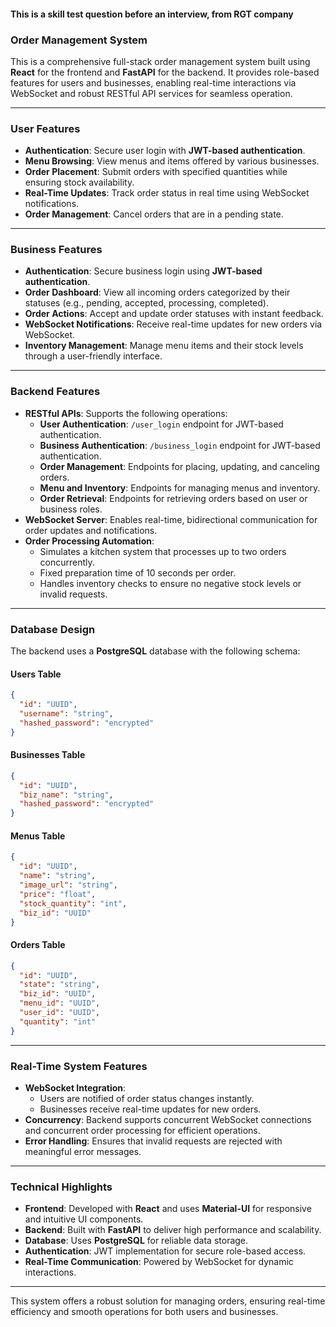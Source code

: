 #### This is a skill test question before an interview, from RGT company

### **Order Management System**
This is a comprehensive full-stack order management system built using **React** for the frontend and **FastAPI** for the backend. It provides role-based features for users and businesses, enabling real-time interactions via WebSocket and robust RESTful API services for seamless operation.

---

### **User Features**
- **Authentication**: Secure user login with **JWT-based authentication**.
- **Menu Browsing**: View menus and items offered by various businesses.
- **Order Placement**: Submit orders with specified quantities while ensuring stock availability.
- **Real-Time Updates**: Track order status in real time using WebSocket notifications.
- **Order Management**: Cancel orders that are in a pending state.

---

### **Business Features**
- **Authentication**: Secure business login using **JWT-based authentication**.
- **Order Dashboard**: View all incoming orders categorized by their statuses (e.g., pending, accepted, processing, completed).
- **Order Actions**: Accept and update order statuses with instant feedback.
- **WebSocket Notifications**: Receive real-time updates for new orders via WebSocket.
- **Inventory Management**: Manage menu items and their stock levels through a user-friendly interface.

---

### **Backend Features**
- **RESTful APIs**: Supports the following operations:
  - **User Authentication**: `/user_login` endpoint for JWT-based authentication.
  - **Business Authentication**: `/business_login` endpoint for JWT-based authentication.
  - **Order Management**: Endpoints for placing, updating, and canceling orders.
  - **Menu and Inventory**: Endpoints for managing menus and inventory.
  - **Order Retrieval**: Endpoints for retrieving orders based on user or business roles.
- **WebSocket Server**: Enables real-time, bidirectional communication for order updates and notifications.
- **Order Processing Automation**:
  - Simulates a kitchen system that processes up to two orders concurrently.
  - Fixed preparation time of 10 seconds per order.
  - Handles inventory checks to ensure no negative stock levels or invalid requests.

---

### **Database Design**
The backend uses a **PostgreSQL** database with the following schema:

#### **Users Table**
```json
{
  "id": "UUID",
  "username": "string",
  "hashed_password": "encrypted"
}
```

#### **Businesses Table**
```json
{
  "id": "UUID",
  "biz_name": "string",
  "hashed_password": "encrypted"
}
```

#### **Menus Table**
```json
{
  "id": "UUID",
  "name": "string",
  "image_url": "string",
  "price": "float",
  "stock_quantity": "int",
  "biz_id": "UUID"
}
```

#### **Orders Table**
```json
{
  "id": "UUID",
  "state": "string",
  "biz_id": "UUID",
  "menu_id": "UUID",
  "user_id": "UUID",
  "quantity": "int"
}
```

---

### **Real-Time System Features**
- **WebSocket Integration**: 
  - Users are notified of order status changes instantly.
  - Businesses receive real-time updates for new orders.
- **Concurrency**: Backend supports concurrent WebSocket connections and concurrent order processing for efficient operations.
- **Error Handling**: Ensures that invalid requests are rejected with meaningful error messages.

---

### **Technical Highlights**
- **Frontend**: Developed with **React** and uses **Material-UI** for responsive and intuitive UI components.
- **Backend**: Built with **FastAPI** to deliver high performance and scalability.
- **Database**: Uses **PostgreSQL** for reliable data storage.
- **Authentication**: JWT implementation for secure role-based access.
- **Real-Time Communication**: Powered by WebSocket for dynamic interactions.

--- 

This system offers a robust solution for managing orders, ensuring real-time efficiency and smooth operations for both users and businesses.
